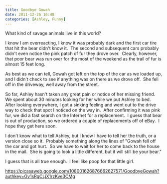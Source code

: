 ```yaml
---
title: Goodbye Gowah
date: 2011-12-26 16:48
categories: [Ashley, Funny]
---
```

What kind of savage animals live in this world?

I know I am overreacting, I know it was probably dark and the first car tire that hit the bear didn't know it.  The second and subsequent cars probably didn't even notice the pink patch of fur they drove over.  Clearly, however, that poor bear was run over for the most of the weekend as the trail of fur is almost 15 feet long.

As best as we can tell, Gowah got left on the top of the car as we loaded up, and I didn't check to see if anything was on there as we drove off.  She fell off in the driveway, well away from the street.

So far, Ashley hasn't taken any great pain or notice of her missing friend.  We spent about 30 minutes looking for her while we put Ashley to bed.  After looking everywhere, I got a sinking feeling and went out to the drive way to check that spot I noticed on the way in.  After confirming it was pink fur, we did a fast search on the Internet for a replacement.  I guess that bear is out of production, so we ordered a couple of replacements off of eBay.  I hope they get here soon.

I don't know what to tell Ashley, but I know I have to tell her the truth, or a version close so it.  Probably something along the lines of "Gowah fell off the car and got hurt.  So we have to wait for her to come back to the house in the mail.  She is going to look a little different, but it will still be your bear."

I guess that is all true enough.  I feel like poop for that little girl.

<a href="https://picasaweb.google.com/108001626876662627571/GoodbyeGowah?authkey=Gv1sRgCLjX1rzKve3CMg">https://picasaweb.google.com/108001626876662627571/GoodbyeGowah?authkey=Gv1sRgCLjX1rzKve3CMg</a>
